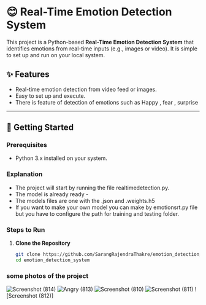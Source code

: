 # 😊 Real-Time Emotion Detection System  

This project is a Python-based **Real-Time Emotion Detection System** that identifies emotions from real-time inputs (e.g., images or video). It is simple to set up and run on your local system.

## ✨ Features  

- Real-time emotion detection from video feed or images.  
- Easy to set up and execute.  
- There is feature of detection of emotions such as Happy , fear , surprise 

---

## 🚀 Getting Started  

### Prerequisites  

- Python 3.x installed on your system.

### Explanation 
- The project will start by running the file realtimedetection.py.
- The model is already ready -
- The models files are one with the  .json and .weights.h5
- If you want to make your own  model you can make by emotionsrt.py file but you have to  configure the path for training and testing folder.


### Steps to Run  

1. **Clone the Repository**  
   ```bash  
   git clone https://github.com/SarangRajendraThakre/emotion_detection_system.git 
   cd emotion_detection_system


### some photos of the project
![Screenshot (814)](https://github.com/user-attachments/assets/d4556d06-ea58-4622-af31-c6090c2d4690)
![Angry (813)](https://github.com/user-attachments/assets/db5079f1-9046-491e-9572-70d9c42fd5e3)
![Screenshot (810)](https://github.com/user-attachments/assets/87550e17-f775-4d39-83c4-5c7645c286c0)
![Screenshot (811)](https://github.com/user-attachments/assets/6e275250-fc4b-44ac-b25d-480c5bb098fc)
![Screenshot (812)]
